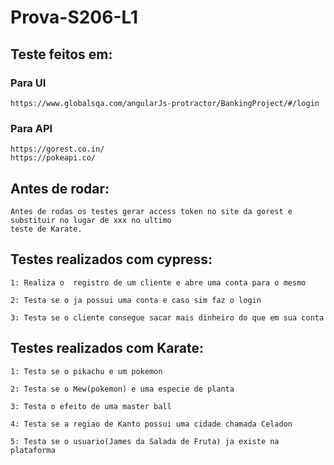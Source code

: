 # Prova-S206-L1

## Teste feitos em:
### Para UI
    https://www.globalsqa.com/angularJs-protractor/BankingProject/#/login
### Para API
    https://gorest.co.in/
    https://pokeapi.co/

## Antes de rodar:
    Antes de rodas os testes gerar access token no site da gorest e substituir no lugar de xxx no ultimo 
    teste de Karate.
## Testes realizados com cypress:
    1: Realiza o  registro de um cliente e abre uma conta para o mesmo

    2: Testa se o ja possui uma conta e caso sim faz o login

    3: Testa se o cliente consegue sacar mais dinheiro do que em sua conta

## Testes realizados com Karate:
    1: Testa se o pikachu e um pokemon

    2: Testa se o Mew(pokemon) e uma especie de planta

    3: Testa o efeito de uma master ball

    4: Testa se a regiao de Kanto possui uma cidade chamada Celadon

    5: Testa se o usuario(James da Salada de Fruta) ja existe na plataforma
